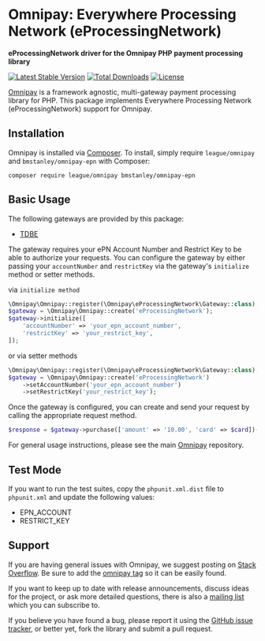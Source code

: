 # Omnipay: Everywhere Processing Network (eProcessingNetwork)

**eProcessingNetwork driver for the Omnipay PHP payment processing library**

[![Latest Stable Version](https://poser.pugx.org/bmstanley/omnipay-epn/version.png)](https://packagist.org/packages/bmstanley/omnipay-epn)
[![Total Downloads](https://poser.pugx.org/bmstanley/omnipay-epn/d/total.png)](https://packagist.org/packages/bmstanley/omnipay-epn)
[![License](https://poser.pugx.org/bmstanley/omnipay-epn/license)](https://packagist.org/packages/bmstanley/omnipay-epn)

[Omnipay](https://github.com/thephpleague/omnipay) is a framework agnostic, multi-gateway payment processing library for
PHP. This package implements Everywhere Processing Network (eProcessingNetwork) support for Omnipay.

## Installation

Omnipay is installed via [Composer](http://getcomposer.org/). To install, simply require `league/omnipay`
and `bmstanley/omnipay-epn` with Composer:

```
composer require league/omnipay bmstanley/omnipay-epn
```

## Basic Usage

The following gateways are provided by this package:

* [TDBE](https://www.eprocessingnetwork.com/tdbe_doc.html)

The gateway requires your ePN Account Number and Restrict Key to be able to authorize your requests. You can configure the gateway by either passing your `accountNumber` and `restrictKey` via the gateway's `initialize` method or setter methods.

via `initialize method`
```php
\Omnipay\Omnipay::register(\Omnipay\eProcessingNetwork\Gateway::class);
$gateway = \Omnipay\Omnipay::create('eProcessingNetwork');
$gateway->initialize([
    'accountNumber' => 'your_epn_account_number',
    'restrictKey' => 'your_restrict_key',
]);
```

or via setter methods
```php
\Omnipay\Omnipay::register(\Omnipay\eProcessingNetwork\Gateway::class);
$gateway = \Omnipay\Omnipay::create('eProcessingNetwork')
    ->setAccountNumber('your_epn_account_number')
    ->setRestrictKey('your_restrict_key');
```

Once the gateway is configured, you can create and send your request by calling the appropriate request method.
```php
$response = $gateway->purchase(['amount' => '10.00', 'card' => $card])->send();
```

For general usage instructions, please see the main [Omnipay](https://github.com/thephpleague/omnipay)
repository.

## Test Mode

If you want to run the test suites, copy the `phpunit.xml.dist` file to `phpunit.xml` and update the following values:

- EPN_ACCOUNT
- RESTRICT_KEY

## Support

If you are having general issues with Omnipay, we suggest posting on
[Stack Overflow](http://stackoverflow.com/). Be sure to add the
[omnipay tag](http://stackoverflow.com/questions/tagged/omnipay) so it can be easily found.

If you want to keep up to date with release announcements, discuss ideas for the project, or ask more detailed
questions, there is also a [mailing list](https://groups.google.com/forum/#!forum/omnipay) which you can subscribe to.

If you believe you have found a bug, please report it using
the [GitHub issue tracker](https://github.com/bmstanley/omnipay-epn/issues), or better yet, fork the library and submit
a pull request.
